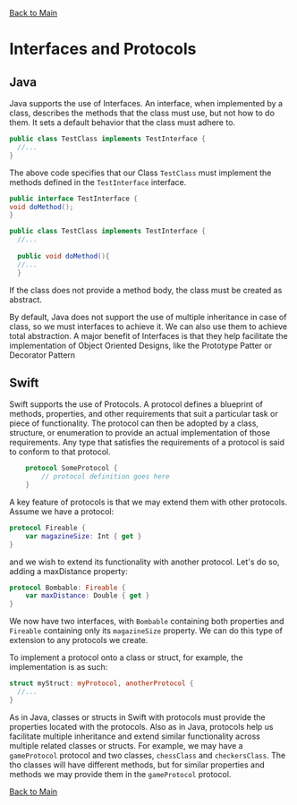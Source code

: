 [Back to Main](README.md/#interfacesprotocols)

# Interfaces and Protocols

## Java
Java supports the use of Interfaces. An interface, when implemented by a class, describes the methods that the class must use, but not how to
do them. It sets a default behavior that the class must adhere to.

```java
public class TestClass implements TestInterface {
  //...
}
```
The above code specifies that our Class `TestClass` must implement the methods defined in the `TestInterface` interface.
```java
public interface TestInterface {
void doMethod();
}

public class TestClass implements TestInterface {
  //...
  
  public void doMethod(){
  //...
  }
```

If the class does not provide a method body, the class must be created as abstract.

By default, Java does not support the use of multiple inheritance in case of class, so we must interfaces to achieve it. We can also use them
to achieve total abstraction. A major benefit of Interfaces is that they help facilitate the implementation of Object Oriented Designs, like the
Prototype Patter or Decorator Pattern

## Swift
Swift supports the use of Protocols. A protocol defines a blueprint of methods, properties, and other requirements that suit a particular task 
or piece of functionality. The protocol can then be adopted by a class, structure, or enumeration to provide an actual implementation of those 
requirements.  Any type that satisfies the requirements of a protocol is said to conform to that protocol. 

```swift
    protocol SomeProtocol {
        // protocol definition goes here
    }
```

A key feature of protocols is that we may extend them with other protocols. Assume we have a protocol:
```swift
protocol Fireable {
    var magazineSize: Int { get }
}
```
and we wish to extend its functionality with another protocol. Let's do so, adding a maxDistance property:
```swift
protocol Bombable: Fireable {
    var maxDistance: Double { get }
}
```
We now have two interfaces, with `Bombable` containing both properties and `Fireable` containing only its `magazineSize` property. We can
do this type of extension to any protocols we create.

To implement a protocol onto a class or struct, for example, the implementation is as such:
```swift
struct myStruct: myProtocol, anotherProtocol {
  //...
}
```
As in Java, classes or structs in Swift with protocols must provide the properties located with the protocols. Also as in Java, protocols
help us facilitate multiple inheritance and extend similar functionality across multiple related classes or structs. For example, we may have
a `gameProtocol` protocol and two classes, `chessClass` and `checkersClass`. The tho classes will have different methods, but for similar
properties and methods we may provide them in the `gameProtocol` protocol.


[Back to Main](README.md/#interfacesprotocols)
